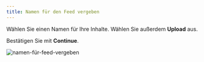 ```yaml
---
title: Namen für den Feed vergeben
---
```


Wählen Sie einen Namen für Ihre Inhalte. Wählen Sie außerdem **Upload** aus.

Bestätigen Sie mit **Continue**.

![namen-für-feed-vergeben](img/namen-für-feed-vergeben.png)
